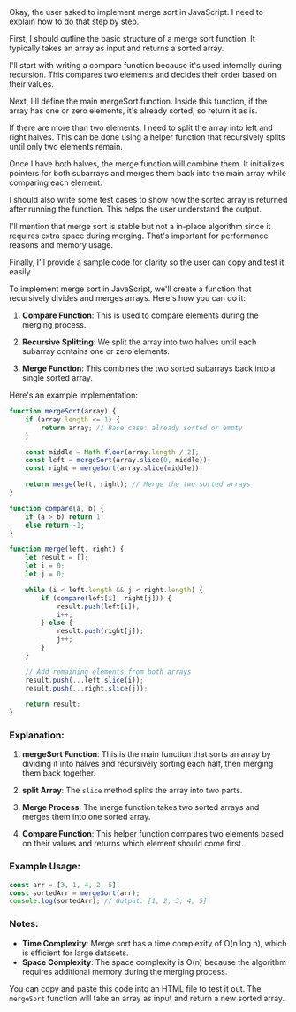 
<think>
Okay, the user asked to implement merge sort in JavaScript. I need to explain how to do that step by step.

First, I should outline the basic structure of a merge sort function. It typically takes an array as input and returns a sorted array.

I'll start with writing a compare function because it's used internally during recursion. This compares two elements and decides their order based on
their values.

Next, I'll define the main mergeSort function. Inside this function, if the array has one or zero elements, it's already sorted, so return it as is.

If there are more than two elements, I need to split the array into left and right halves. This can be done using a helper function that recursively
splits until only two elements remain.

Once I have both halves, the merge function will combine them. It initializes pointers for both subarrays and merges them back into the main array while
comparing each element.

I should also write some test cases to show how the sorted array is returned after running the function. This helps the user understand the output.

I'll mention that merge sort is stable but not a in-place algorithm since it requires extra space during merging. That's important for performance reasons
and memory usage.

Finally, I'll provide a sample code for clarity so the user can copy and test it easily.
</think>

To implement merge sort in JavaScript, we'll create a function that recursively divides and merges arrays. Here's how you can do it:

1. **Compare Function**: This is used to compare elements during the merging process.

2. **Recursive Splitting**: We split the array into two halves until each subarray contains one or zero elements.

3. **Merge Function**: This combines the two sorted subarrays back into a single sorted array.

Here's an example implementation:

```javascript
function mergeSort(array) {
    if (array.length <= 1) {
        return array; // Base case: already sorted or empty
    }

    const middle = Math.floor(array.length / 2);
    const left = mergeSort(array.slice(0, middle));
    const right = mergeSort(array.slice(middle));

    return merge(left, right); // Merge the two sorted arrays
}

function compare(a, b) {
    if (a > b) return 1;
    else return -1;
}

function merge(left, right) {
    let result = [];
    let i = 0;
    let j = 0;

    while (i < left.length && j < right.length) {
        if (compare(left[i], right[j])) {
            result.push(left[i]);
            i++;
        } else {
            result.push(right[j]);
            j++;
        }
    }

    // Add remaining elements from both arrays
    result.push(...left.slice(i));
    result.push(...right.slice(j));

    return result;
}
```

### Explanation:
1. **mergeSort Function**: This is the main function that sorts an array by dividing it into halves and recursively sorting each half, then merging them
back together.

2. **split Array**: The `slice` method splits the array into two parts.

3. **Merge Process**: The merge function takes two sorted arrays and merges them into one sorted array.

4. **Compare Function**: This helper function compares two elements based on their values and returns which element should come first.

### Example Usage:
```javascript
const arr = [3, 1, 4, 2, 5];
const sortedArr = mergeSort(arr);
console.log(sortedArr); // Output: [1, 2, 3, 4, 5]
```

### Notes:
- **Time Complexity**: Merge sort has a time complexity of O(n log n), which is efficient for large datasets.
- **Space Complexity**: The space complexity is O(n) because the algorithm requires additional memory during the merging process.

You can copy and paste this code into an HTML file to test it out. The `mergeSort` function will take an array as input and return a new sorted array.
